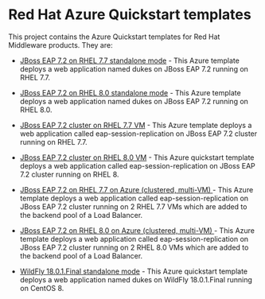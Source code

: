 
# Red Hat Azure Quickstart templates

This project contains the Azure Quickstart templates for Red Hat Middleware products.  They are:

* [JBoss EAP 7.2 on RHEL 7.7 standalone mode](jboss-eap-standalone-rhel7/README.md) - This Azure template deploys a web application named dukes on JBoss EAP 7.2 running on RHEL 7.7.

* [JBoss EAP 7.2 on RHEL 8.0 standalone mode](jboss-eap-standalone-rhel8/README.md) - This Azure template deploys a web application named dukes on JBoss EAP 7.2 running on RHEL 8.0.

* [JBoss EAP 7.2 cluster on RHEL 7.7 VM](jboss-eap-clustered-singlevm-rhel7/README.md) - This Azure template deploys a web application called eap-session-replication on JBoss EAP 7.2 cluster running on RHEL 7.7.

* [JBoss EAP 7.2 cluster on RHEL 8.0 VM](jboss-eap-clustered-singlevm-rhel8/README.md) - This Azure quickstart template deploys a web application called eap-session-replication on JBoss EAP 7.2 cluster running on RHEL 8.

* [JBoss EAP 7.2 on RHEL 7.7 on Azure (clustered, multi-VM)
](jboss-eap-clustered-multivm-rhel7/README.md) - This Azure template deploys a web application called eap-session-replication on JBoss EAP 7.2 cluster running on 2 RHEL 7.7 VMs which are added to the backend pool of a Load Balancer.

* [JBoss EAP 7.2 on RHEL 8.0 on Azure (clustered, multi-VM)
](jboss-eap-clustered-multivm-rhel8/README.md) - This Azure template deploys a web application called eap-session-replication on JBoss EAP 7.2 cluster running on 2 RHEL 8.0 VMs which are added to the backend pool of a Load Balancer.

* [WildFly 18.0.1.Final standalone mode](wildfly-standalone-centos8/README.md) - This Azure quickstart template deploys a web application named dukes on WildFly 18.0.1.Final running on CentOS 8.
